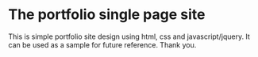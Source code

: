 # The portfolio single page site
This is simple portfolio site design using html, css and javascript/jquery. It can be used as a sample for future reference.
Thank you.